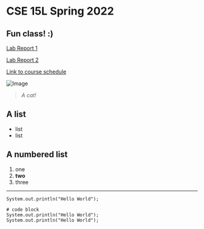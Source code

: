 # CSE 15L Spring 2022
## Fun class! :)

[Lab Report 1](https://Rena2025.github.io/cse15l-lab-reports/lab-report-1-week-2.html)

[Lab Report 2](https://Rena2025.github.io/cse15l-lab-reports/lab-report-2-week-4.html)

[Link to course schedule](https://sites.google.com/eng.ucsd.edu/cse-15l-spring-2022/schedule?authuser=0)

![Image](https://wallup.net/wp-content/uploads/2016/03/12/303903-nature-cat.jpg)

> *A cat!*

## A list
* list
* list

## A numbered list
1. one
2. **two**
3. three


---

`System.out.println("Hello World");`

```
# code block
System.out.println("Hello World");
System.out.println("Hello World");
```



